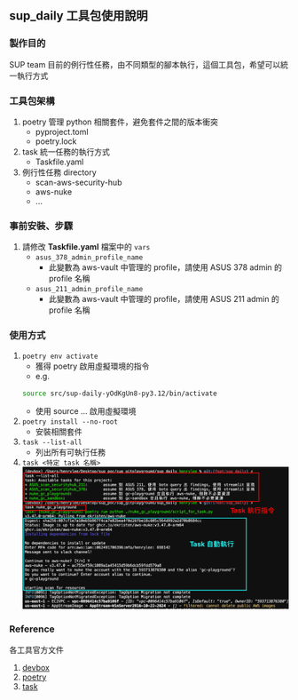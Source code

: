## sup_daily 工具包使用說明

### 製作目的

SUP team 目前的例行性任務，由不同類型的腳本執行，這個工具包，希望可以統一執行方式

### 工具包架構

1. poetry 管理 python 相關套件，避免套件之間的版本衝突
   - pyproject.toml
   - poetry.lock
2. task 統一任務的執行方式
   - Taskfile.yaml
3. 例行性任務 directory
   - scan-aws-security-hub
   - aws-nuke
   - ...

### 事前安裝、步驟

1. 請修改 **Taskfile.yaml** 檔案中的 `vars`
   - `asus_378_admin_profile_name`
     - 此變數為 aws-vault 中管理的 profile，請使用 ASUS 378 admin 的 profile 名稱
   - `asus_211_admin_profile_name`
     - 此變數為 aws-vault 中管理的 profile，請使用 ASUS 211 admin 的 profile 名稱

### 使用方式

1. `poetry env activate`
   - 獲得 poetry 啟用虛擬環境的指令
   - e.g.
   ```bash
   source src/sup-daily-yOdKgUn8-py3.12/bin/activate
   ```
   - 使用 source ... 啟用虛擬環境
2. `poetry install --no-root`
   - 安裝相關套件
3. `task --list-all`
   - 列出所有可執行任務
4. `task <特定 task 名稱>`
   ![示例圖片](./image_for_readme/task_result.png)

### Reference

各工具官方文件

1. [devbox](https://www.jetify.com/docs/devbox/)
2. [poetry](https://python-poetry.org/docs/)
3. [task](https://taskfile.dev/)
